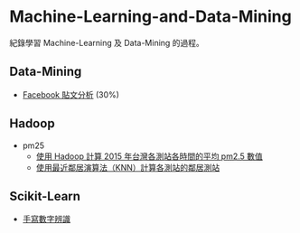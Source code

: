 # Machine-Learning-and-Data-Mining

紀錄學習 Machine-Learning 及 Data-Mining 的過程。

## Data-Mining
* [Facebook 貼文分析](https://github.com/YanHaoChen/Machine-Learning-and-Data-Mining/tree/master/facebook_post) (30%)

## Hadoop

* pm25
	* 	[使用 Hadoop 計算 2015 年台灣各測站各時間的平均 pm2.5 數值](https://github.com/YanHaoChen/Machine-Learning-and-Data-Mining/tree/master/hadoop/pm25/the_average_of_stations)
	*  [使用最近鄰居演算法（KNN）計算各測站的鄰居測站](https://github.com/YanHaoChen/Machine-Learning-and-Data-Mining/tree/master/hadoop/pm25/knn)

## Scikit-Learn

* [手寫數字辨識](https://github.com/YanHaoChen/Machine-Learning-and-Data-Mining/tree/master/sklearn/Support-Vector-Classification)

